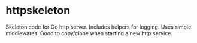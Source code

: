 # httpskeleton

Skeleton code for Go http server. Includes helpers for logging. Uses simple middlewares. Good to copy/clone when starting a new http service.
